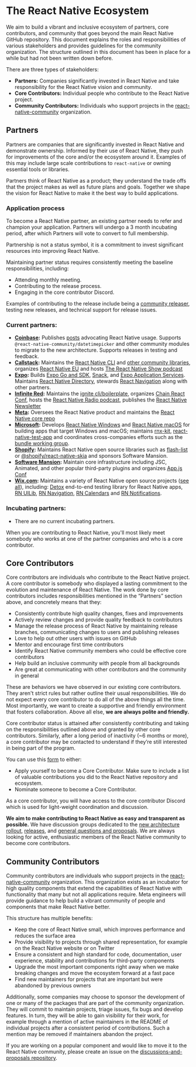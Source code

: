 # The React Native Ecosystem

We aim to build a vibrant and inclusive ecosystem of partners, core contributors, and community that goes beyond the main React Native GitHub repository. This document explains the roles and responsibilities of various stakeholders and provides guidelines for the community organization. The structure outlined in this document has been in place for a while but had not been written down before.

There are three types of stakeholders:

* **Partners:** Companies significantly invested in React Native and take responsibility for the React Native vision and community.
* **Core Contributors:** Individual people who contribute to the React Native project.
* **Community Contributors:** Individuals who support projects in the [react-native-community](https://github.com/react-native-community) organization.

## Partners

Partners are companies that are significantly invested in React Native and demonstrate ownership. Informed by their use of React Native, they push for improvements of the core and/or the ecosystem around it. Examples of this may include large scale contributions to `react-native` or owning essential tools or libraries.

Partners think of React Native as a product; they understand the trade offs that the project makes as well as future plans and goals. Together we shape the vision for React Native to make it the best way to build applications.

### Application process
To become a React Native partner, an existing partner needs to refer and champion your application. Partners will undergo a 3 month incubating period, after which Partners will vote to convert to full membership.

Partnership is not a status symbol, it is a commitment to invest significant resources into improving React Native.

Maintaining partner status requires consistently meeting the baseline responsibilities, including:
* Attending monthly meeting.
* Contributing to the release process.
* Engaging in the core contributor Discord.

Examples of contributing to the release include being a [community releaser](https://reactnative.dev/contributing/release-roles-responsibilities#release-role-2-community-releaser), testing new releases, and technical support for release issues.

### Current partners:
* **[Coinbase](https://www.coinbase.com/):** Publishes [posts](https://blog.coinbase.com/tagged/react-native) advocating React Native usage. Supports `@react-native-community/datetimepicker` and other community modules to migrate to the new architecture. Supports releases in testing and feedback.
* **[Callstack](https://callstack.com/):** Maintains the [React Native CLI](https://github.com/react-native-community/react-native-cli) and [other community libraries](https://github.com/callstack), organizes [React Native EU](https://react-native.eu/) and hosts [The React Native Show podcast](https://www.callstack.com/podcast-react-native-show)
* **[Expo](https://expo.dev/):** Builds [Expo Go and SDK](https://github.com/expo/expo), [Snack](https://snack.expo.dev/), and [Expo Application Services](https://expo.dev/eas). Maintains [React Native Directory](https://reactnative.directory/), stewards [React Navigation](https://reactnavigation.org/) along with other partners.
* **[Infinite Red](https://infinite.red/):** Maintains the [ignite cli/boilerplate](https://github.com/infinitered/ignite), organizes [Chain React Conf](https://cr.infinite.red/), hosts the [React Native Radio podcast](https://reactnativeradio.com), publishes the [React Native Newsletter](https://reactnativenewsletter.com)
* **[Meta](https://opensource.fb.com/):** Oversees the React Native product and maintains the [React Native core repo](https://reactnative.dev/) 
* **[Microsoft](https://twitter.com/ReactNativeMSFT):** Develops [React Native Windows](https://github.com/Microsoft/react-native-windows) and [React Native macOS](https://github.com/microsoft/react-native-macos) for building apps that target Windows and macOS; maintains [rnx-kit](https://github.com/microsoft/rnx-kit), [react-native-test-app](https://github.com/microsoft/react-native-test-app) and coordinates cross-companies efforts such as the [bundle working group](https://github.com/microsoft/rnx-kit/discussions/categories/bundle-working-group).
* **[Shopify](https://www.shopify.com/):** Maintains React Native open source libraries such as [flash-list](https://github.com/Shopify/flash-list) or [@shopify/react-native-skia](https://github.com/Shopify/react-native-skia) and sponsors Software Mansion.
* **[Software Mansion](https://swmansion.com/):** Maintain core infrastructure including JSC, Animated, and other popular third-party plugins and organizes [App.js Conf](https://appjs.co/)
* **[Wix.com](https://wix.engineering/open-source):** Maintains a variety of React Native open source projects ([see all](https://github.com/orgs/wix/repositories?q=react-native)), including:  [Detox](https://wix.github.io/Detox/) end-to-end testing library for React Native apps, [RN UILib](https://wix.github.io/react-native-ui-lib/), [RN Navigation](https://wix.github.io/react-native-navigation/), [RN Calendars](https://wix.github.io/react-native-calendars/) and [RN Notifications](https://github.com/wix/react-native-notifications).

### Incubating partners:
* There are no current incubating partners.

When you are contributing to React Native, you'll most likely meet somebody who works at one of the partner companies and who is a core contributor.

## Core Contributors

Core contributors are individuals who contribute to the React Native project. A core contributor is somebody who displayed a lasting commitment to the evolution and maintenance of React Native. The work done by core contributors includes responsibilities mentioned in the “Partners” section above, and concretely means that they:

* Consistently contribute high quality changes, fixes and improvements
* Actively review changes and provide quality feedback to contributors
* Manage the release process of React Native by maintaining release branches, communicating changes to users and publishing releases
* Love to help out other users with issues on GitHub
* Mentor and encourage first time contributors
* Identify React Native community members who could be effective core contributors
* Help build an inclusive community with people from all backgrounds
* Are great at communicating with other contributors and the community in general

These are behaviors we have observed in our existing core contributors. They aren't strict rules but rather outline their usual responsibilities. We do not expect every core contributor to do all of the above things all the time. Most importantly, we want to create a supportive and friendly environment that fosters collaboration. Above all else, **we are always polite and friendly.**

Core contributor status is attained after consistently contributing and taking on the responsibilities outlined above and granted by other core contributors. Similarly, after a long period of inactivity (~6 months or more), a core contributor may be contacted to understand if they’re still interested in being part of the program.

You can use this [form](https://forms.gle/4jpA4QeNUvAUDnNe8) to either:
* Apply yourself to become a Core Contributor. Make sure to include a list of valuable contributions you did to the React Native repository and ecosystem.
* Nominate someone to become a Core Contributor.

As a core contributor, you will have access to the core contributor Discord which is used for light-weight coordination and discussion.

**We aim to make contributing to React Native as easy and transparent as possible.** We have discussion groups dedicated to the [new architecture rollout](https://github.com/reactwg/react-native-new-architecture), [releases](https://github.com/reactwg/react-native-releases), and [general questions and proposals](https://github.com/react-native-community/discussions-and-proposals). We are always looking for active, enthusiastic members of the React Native community to become core contributors.

## Community Contributors

Community contributors are individuals who support projects in the [react-native-community](https://github.com/react-native-community) organization. This organization exists as an incubator for high quality components that extend the capabilities of React Native with functionality that many but not all applications require. Meta engineers will provide guidance to help build a vibrant community of people and components that make React Native better.

This structure has multiple benefits:

* Keep the core of React Native small, which improves performance and reduces the surface area
* Provide visibility to projects through shared representation, for example on the React Native website or on Twitter
* Ensure a consistent and high standard for code, documentation, user experience, stability and contributions for third-party components
* Upgrade the most important components right away when we make breaking changes and move the ecosystem forward at a fast pace
* Find new maintainers for projects that are important but were abandoned by previous owners

Additionally, some companies may choose to sponsor the development of one or many of the packages that are part of the community organization. They will commit to maintain projects, triage issues, fix bugs and develop features. In turn, they will be able to gain visibility for their work, for example through a mention of active maintainers in the README of individual projects after a consistent period of contributions. Such a mention may be removed if maintainers abandon the project.

If you are working on a popular component and would like to move it to the React Native community, please create an issue on the [discussions-and-proposals repository](https://github.com/react-native-community/discussions-and-proposals).
